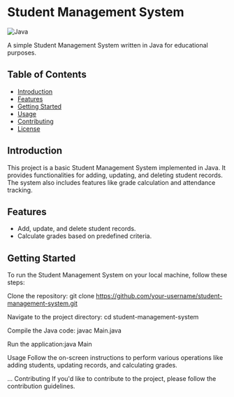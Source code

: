 # Student Management System

![Java](https://img.shields.io/badge/Java-%3E%3D8-brightgreen.svg)

A simple Student Management System written in Java for educational purposes.

## Table of Contents

- [Introduction](#introduction)
- [Features](#features)
- [Getting Started](#getting-started)
- [Usage](#usage)
- [Contributing](#contributing)
- [License](#license)

## Introduction

This project is a basic Student Management System implemented in Java. It provides functionalities for adding, updating, and deleting student records. The system also includes features like grade calculation and attendance tracking.

## Features

- Add, update, and delete student records.
- Calculate grades based on predefined criteria.

## Getting Started

To run the Student Management System on your local machine, follow these steps:

Clone the repository:   git clone https://github.com/your-username/student-management-system.git

Navigate to the project directory: cd student-management-system

Compile the Java code: javac Main.java

Run the application:java Main

Usage
Follow the on-screen instructions to perform various operations like adding students, updating records, and calculating grades.

...
Contributing
If you'd like to contribute to the project, please follow the contribution guidelines.
